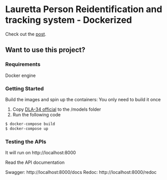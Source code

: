 # Lauretta Person Reidentification and tracking system - Dockerized


Check out the [post](https://testdriven.io/blog/fastapi-docker-traefik/).

## Want to use this project?

### Requirements

Docker engine

### Getting Started

Build the images and spin up the containers:
You only need to build it once

1. Copy  [DLA-34 official](https://drive.google.com/file/d/1pl_-ael8wERdUREEnaIfqOV_VF2bEVRT/view) to the /models folder
2. Run the following code

```sh
$ docker-compose build
$ docker-compose up
```

### Testing the APIs

It will run on 
http://localhost:8000

Read the API documentation

Swagger: http://localhost:8000/docs
Redoc: http://localhost:8000/redoc


